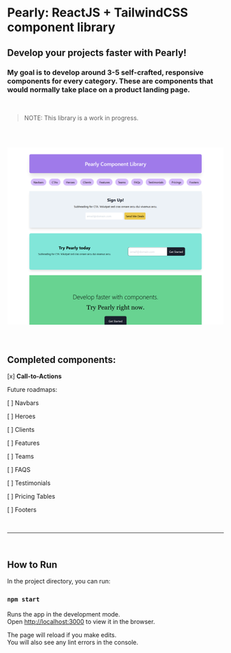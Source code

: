 # Pearly: ReactJS + TailwindCSS component library


## Develop your projects faster with Pearly!
### My goal is to develop around 3-5 self-crafted, responsive components for every category. These are components that would normally take place on a product landing page. 

<br />

> NOTE: This library is a work in progress. <br />

<br />

![Image alt text](/ctas.png "Preview of Pearly library")
----

<br />

## Completed components:

[x] __Call-to-Actions__

Future roadmaps:

[ ] Navbars

[ ] Heroes

[ ] Clients

[ ] Features

[ ] Teams

[ ] FAQS

[ ] Testimonials

[ ] Pricing Tables

[ ] Footers 

<br />

----
<br />

## How to Run

In the project directory, you can run:

### `npm start`

Runs the app in the development mode.<br />
Open [http://localhost:3000](http://localhost:3000) to view it in the browser.

The page will reload if you make edits.<br />
You will also see any lint errors in the console.

